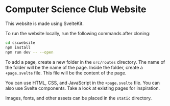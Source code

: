 # Computer Science Club Website
 
This website is made using SvelteKit.

To run the website locally, run the following commands after cloning:

```bash
cd cscwebsite
npm install
npm run dev -- --open
```

To add a page, create a new folder in the `src/routes` directory. The name of the folder will be the name of the page. Inside the folder, create a `+page.svelte` file. This file will be the content of the page.

You can use HTML, CSS, and JavaScript in the `+page.svelte` file. You can also use Svelte components. Take a look at  existing pages for inspiration.

Images, fonts, and other assets can be placed in the `static` directory.